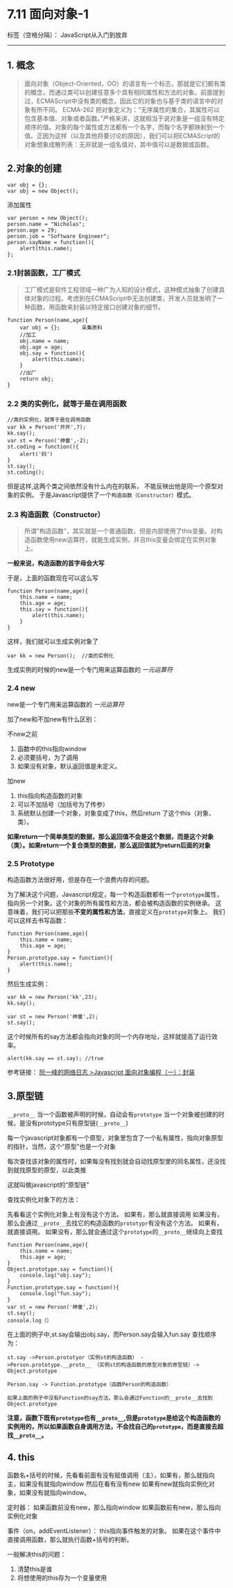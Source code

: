 # 7.11 面向对象-1

标签（空格分隔）： JavaScript从入门到放弃

---

## 1. 概念
>面向对象（Object-Oriented，OO）的语言有一个标志，那就是它们都有类的概念，而通过类可以创建任意多个具有相同属性和方法的对象。前面提到过，ECMAScript中没有类的概念，因此它的对象也与基于类的语言中的对象有所不同。
ECMA-262 把对象定义为：“无序属性的集合，其属性可以包含基本值、对象或者函数。”严格来讲，这就相当于说对象是一组没有特定顺序的值。对象的每个属性或方法都有一个名字，而每个名字都映射到一个值。正因为这样（以及其他将要讨论的原因），我们可以把ECMAScript的对象想象成散列表：无非就是一组名值对，其中值可以是数据或函数。  

## 2.对象的创建
```
var obj = {};
var obj = new Object();
```
添加属性
```
var person = new Object();
person.name = "Nicholas";
person.age = 29;
person.job = "Software Engineer";
person.sayName = function(){
    alert(this.name);
};
```
### 2.1封装函数，工厂模式

>工厂模式是软件工程领域一种广为人知的设计模式，这种模式抽象了创建具体对象的过程。考虑到在ECMAScript中无法创建类，开发人员就发明了一种函数，用函数来封装以特定接口创建对象的细节。

```
function Person(name,age){ 
	var obj = {};       采集原料
	//加工
	obj.name = name;
	obj.age = age;
	obj.say = function(){
		alert(this.name);
	}
	//出厂
	return obj;
}
```
### 2.2 类的实例化，就等于是在调用函数
```
//类的实例化，就等于是在调用函数
var kk = Person('开开',7);
kk.say();
var st = Person('神童',-2);
st.coding = function(){
	alert('码')
}
st.say();
st.coding();
```
但是这样,这两个类之间依然没有什么内在的联系， 不能反映出他是同一个原型对象的实例。
于是Javascript提供了一个`构造函数（Constructor）`模式。
### 2.3 构造函数（Constructor）
>所谓"构造函数"，其实就是一个普通函数，但是内部使用了this变量。对构造函数使用new运算符，就能生成实例，并且this变量会绑定在实例对象上。

**一般来说，构造函数的首字母会大写**

于是，上面的函数现在可以这么写
```
function Person(name,age){ 
	this.name = name;
	this.age = age;
	this.say = function(){
		alert(this.name);
	}
}
```
这样，我们就可以生成实例对象了
```
var kk = new Person();  //类的实例化
```
生成实例的时候的new是一个专门用来运算函数的 *一元运算符*  

### 2.4 new

new是一个专门用来运算函数的 *一元运算符*  

加了new和不加new有什么区别：

不new之前   

 1. 函数中的this指向window
 2. 必须要括号，为了调用
 3. 如果没有对象，默认返回值是未定义。

加new 

 1. this指向构造函数的对象
 2. 可以不加括号（加括号为了传参）
 3. 系统默认创建一个对象，对象变成了this，然后return 了这个this（对象、类）。
 
**如果return一个简单类型的数据，那么返回值不会是这个数据，而是这个对象（类）。如果return一个复合类型的数据，那么返回值就为return后面的对象**	

### 2.5 Prototype
构造函数方法很好用，但是存在一个浪费内存的问题。

为了解决这个问题，Javascript规定，每一个构造函数都有一个`prototype`属性，指向另一个对象。这个对象的所有属性和方法，都会被构造函数的实例继承。
这意味着，我们可以把那些**不变的属性和方法**，直接定义在`prototype`对象上。
我们可以这样去书写函数：
```
function Person(name,age){ 
	this.name = name;
	this.age = age;
}
Person.prototype.say = function(){
    alert(this.name);
}
```
然后生成实例：
```
var kk = new Person('kk',23);
kk.say();

var st = new Person('神童',2);
st.say();
```
这个时候所有的say方法都会指向对象的同一个内存地址，这样就提高了运行效率。
```
alert(kk.say == st.say); //true
```
参考链接：
[阮一峰的网络日志 >Javascript 面向对象编程（一）：封装](http://www.ruanyifeng.com/blog/2010/05/object-oriented_javascript_encapsulation.html)

## 3.原型链
`__proto__` 
当一个函数被声明的时候，自动会有`prototype`
当一个对象被创建的时候，是没有prototype只有原型链(`__proto__`)


每一个javascript对象都有一个原型，对象里包含了一个私有属性，指向对象原型的指针，当然，这个“原型”也是一个对象

每次查找该对象的属性时，如果每没有找到就会自动找原型里的同名属性，还没找到就找原型的原型，以此类推

这就叫做javascript的“原型链”


查找实例化对象下的方法：

先看看这个实例化对象上有没有这个方法。
如果有，那么就直接调用
如果没有，那么会通过`__proto__`去找它的构造函数的`prototypr`有没有这个方法。
如果有，就直接调用。
如果没有，那么就会通过这个`prototype`的`__proto__`继续向上查找
```
function Person(name,age){ 
	this.name = name;
	this.age = age;
}
Object.prototype.say = function(){
    console.log("obj.say");
}
Function.prototype.say = function(){
    console.log("fun.say");
}
var st = new Person('神童',2);
st.say();
console.log（）
```

在上面的例子中,st.say会输出obj.say，而Person.say会输入fun.say
查找顺序为：
```
st.say ->Person.prototyor（实例st的构造函数） ->Person.prototype.__proto__ （实例st的构造函数的原型对象的原型链）-> Object.prototype

Person.say -> Function.prototype（函数Person的构造函数）

如果上面的例子中没有Function的say方法，那么会通过Function的__proto__去找到Object.prototype
```

**注意，函数下既有`prototype`也有`__proto__`,但是`prototype`是给这个构造函数的实例用的，所以如果函数自身调用方法，不会找自己的`prototype`，而是直接去超找`__proto__`。**

## 4. this
函数名+括号的时候，先看看前面有没有赋值调用（主），如果有，那么就指向主，如果没有就指向window
然后在看有没有new  如果有new就指向实例化对象，如果没有就指向window。

定时器：
如果函数前没有new，那么指向window
如果函数前有new，那么指向实例化对象

事件（on，addEventListener）：
this指向事件触发的对象。
如果在这个事件中直接调用函数，那么就执行函数+括号的判断。

一般解决this的问题：
 1. 清楚this是谁
 2. 将想使用的this存为一个变量使用
 
